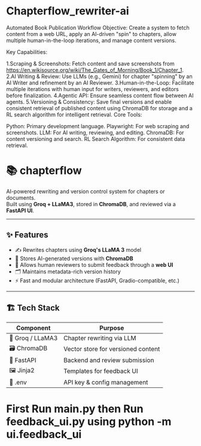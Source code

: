 # Chapterflow_rewriter-ai

Automated Book Publication Workflow
Objective: Create a system to fetch content from a web URL, apply an AI-driven "spin" to chapters, allow multiple human-in-the-loop iterations, and manage content versions.

Key Capabilities:

1.Scraping & Screenshots: Fetch content and save screenshots from https://en.wikisource.org/wiki/The_Gates_of_Morning/Book_1/Chapter_1.
2.AI Writing & Review: Use LLMs (e.g., Gemini) for chapter "spinning" by an AI Writer and refinement by an AI Reviewer.
3.Human-in-the-Loop: Facilitate multiple iterations with human input for writers, reviewers, and editors before finalization.
4.Agentic API: Ensure seamless content flow between AI agents.
5.Versioning & Consistency: Save final versions and enable consistent retrieval of published content using ChromaDB for storage and a RL search algorithm for intelligent retrieval.
Core Tools:

Python: Primary development language.
Playwright: For web scraping and screenshots.
LLM: For AI writing, reviewing, and editing.
ChromaDB: For content versioning and search.
RL Search Algorithm: For consistent data retrieval.


# 📚 chapterflow

AI-powered rewriting and version control system for chapters or documents.  
Built using **Groq + LLaMA3**, stored in **ChromaDB**, and reviewed via a **FastAPI UI**.

---

## ✨ Features

- ✍️ Rewrites chapters using **Groq's LLaMA 3** model
- 🧠 Stores AI-generated versions with **ChromaDB**
- 🧾 Allows human reviewers to submit feedback through a **web UI**
- 🗂️ Maintains metadata-rich version history
- ⚡ Fast and modular architecture (FastAPI, Gradio-compatible, etc.)

---

## 🏗️ Tech Stack

| Component        | Purpose                         |
|------------------|----------------------------------|
| 🧠 Groq / LLaMA3  | Chapter rewriting via LLM        |
| 🗃️ ChromaDB       | Vector store for versioned content |
| 🧪 FastAPI         | Backend and review submission     |
| 🖼️ Jinja2          | Templates for feedback UI         |
| 🔑 .env            | API key & config management       |


# First Run main.py then Run feedback_ui.py using python -m ui.feedback_ui
